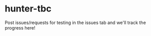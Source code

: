 # hunter-tbc

Post issues/requests for testing in the issues tab and we'll track the progress here!

